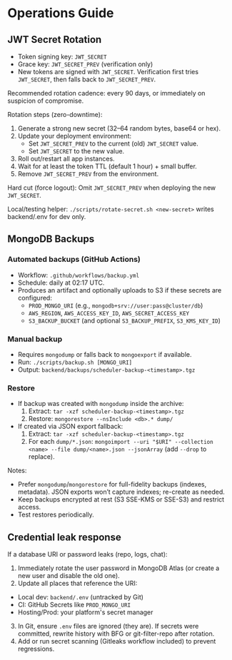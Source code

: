 # Operations Guide

## JWT Secret Rotation

- Token signing key: `JWT_SECRET`
- Grace key: `JWT_SECRET_PREV` (verification only)
- New tokens are signed with `JWT_SECRET`. Verification first tries `JWT_SECRET`, then falls back to `JWT_SECRET_PREV`.

Recommended rotation cadence: every 90 days, or immediately on suspicion of compromise.

Rotation steps (zero-downtime):
1. Generate a strong new secret (32–64 random bytes, base64 or hex).
2. Update your deployment environment:
   - Set `JWT_SECRET_PREV` to the current (old) `JWT_SECRET` value.
   - Set `JWT_SECRET` to the new value.
3. Roll out/restart all app instances.
4. Wait for at least the token TTL (default 1 hour) + small buffer.
5. Remove `JWT_SECRET_PREV` from the environment.

Hard cut (force logout): Omit `JWT_SECRET_PREV` when deploying the new `JWT_SECRET`.

Local/testing helper: `./scripts/rotate-secret.sh <new-secret>` writes backend/.env for dev only.

## MongoDB Backups

### Automated backups (GitHub Actions)
- Workflow: `.github/workflows/backup.yml`
- Schedule: daily at 02:17 UTC.
- Produces an artifact and optionally uploads to S3 if these secrets are configured:
  - `PROD_MONGO_URI` (e.g., `mongodb+srv://user:pass@cluster/db`)
  - `AWS_REGION`, `AWS_ACCESS_KEY_ID`, `AWS_SECRET_ACCESS_KEY`
  - `S3_BACKUP_BUCKET` (and optional `S3_BACKUP_PREFIX`, `S3_KMS_KEY_ID`)

### Manual backup
- Requires `mongodump` or falls back to `mongoexport` if available.
- Run: `./scripts/backup.sh [MONGO_URI]`
- Output: `backend/backups/scheduler-backup-<timestamp>.tgz`

### Restore
- If backup was created with `mongodump` inside the archive:
  1. Extract: `tar -xzf scheduler-backup-<timestamp>.tgz`
  2. Restore: `mongorestore --nsInclude <db>.* dump/`
- If created via JSON export fallback:
  1. Extract: `tar -xzf scheduler-backup-<timestamp>.tgz`
  2. For each `dump/*.json`: `mongoimport --uri "$URI" --collection <name> --file dump/<name>.json --jsonArray` (add `--drop` to replace).

Notes:
- Prefer `mongodump`/`mongorestore` for full-fidelity backups (indexes, metadata). JSON exports won’t capture indexes; re-create as needed.
- Keep backups encrypted at rest (S3 SSE-KMS or SSE-S3) and restrict access.
- Test restores periodically.

## Credential leak response

If a database URI or password leaks (repo, logs, chat):
1. Immediately rotate the user password in MongoDB Atlas (or create a new user and disable the old one).
2. Update all places that reference the URI:
  - Local dev: `backend/.env` (untracked by Git)
  - CI: GitHub Secrets like `PROD_MONGO_URI`
  - Hosting/Prod: your platform's secret manager
3. In Git, ensure `.env` files are ignored (they are). If secrets were committed, rewrite history with BFG or git-filter-repo after rotation.
4. Add or run secret scanning (Gitleaks workflow included) to prevent regressions.
